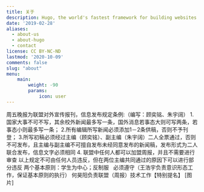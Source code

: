 ```yaml
---
title: 关于
description: Hugo, the world's fastest framework for building websites
date: '2019-02-28'
aliases:
  - about-us
  - about-hugo
  - contact
license: CC BY-NC-ND
lastmod: '2020-10-09'
comments: false
slug: "about"
menu:
    main: 
        weight: -90
        params:
            icon: user
---
```


周五晚报为联盟对外宣传报刊，信息发布规定条例:（编写：顾奕铭、朱宇阔）
1.国家大事不可不写，其余校外新闻最多写一条，国外消息若事态大则可写两条，若事态小则最多写一条；
2.所有编辑所写新闻必须添加1－2条供稿，否则不予刊登；
3.所写初稿必须经过主编（顾奕铭）、副主编（朱宇阔）二人全票通过，否则不可发布，且主编与副主编不可擅自发布未经同意发布的新闻稿，发布形式为二人联合发布，信息文字必须相同
4. 联盟中任何人都可以加盟周报，并且不需要进行审查
以上规定不可由任何人员违反，但在两位主编共同通过的原因下可以进行部分违反
两个基本原则：学生为中心；反制服   必须遵守（王浩宇负责意识形态工作，保证基本原则的执行）
何昊阳负责联盟（周报）技术工作【特别提名】
[图片]